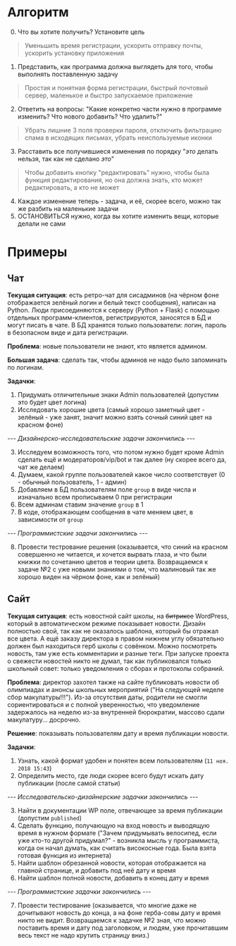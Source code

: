 # Алгоритм
0. Что вы хотите получить? Установите цель
> Уменьшить время регистрации, ускорить отправку почты, ускорить установку приложения
1. Представить, как программа должна выглядеть для того, чтобы выполнять поставленную задачу
> Простая и понятная форма регистрации, быстрый почтовый сервер, маленькое и быстро запускаемое приложение
2. Ответить на вопросы: "Какие конкретно части нужно в программе изменить? Что нового добавить? Что удалить?"
> Убрать лишние 3 поля проверки пароля, отключить фильтрацию спама в исходящих письмах, убрать неиспользуемые иконки
3. Расставить все получившиеся изменения по порядку "_это_ делать нельзя, так как не сделано _это_"
> Чтобы добавить кнопку "редактировать" нужно, чтобы была функция редактирования, но она должна знать, кто может редактировать, а кто не может
4. Каждое изменение теперь - задача, и её, скорее всего, можно так же разбить на маленькие задачи
5. ОСТАНОВИТЬСЯ нужно, когда вы хотите изменить вещи, которые делали не сами



# Примеры
## Чат
**Текущая ситуация**: есть ретро-чат для сисадминов (на чёрном фоне отображается зелёный логин и белый текст сообщения), написан на Python. Люди присоединяются к серверу (Python + Flask) с помощью отдельных программ-клиентов, регистрируются, заносятся в БД и могут писать в чате. В БД хранятся только пользователи: логин, пароль в безопасном виде и дата регистрации.

**Проблема**: новые пользователи не знают, кто является админом.

**Большая задача**: сделать так, чтобы админов не надо было запоминать по логинам.

**Задачки**:
1. Придумать отличительные знаки Admin пользователей (допустим это будет цвет логина)
2. Исследовать хорошие цвета (самый хорошо заметный цвет - зелёный - уже занят, значит можно взять сочный синий цвет на красном фоне)

_--- Дизайнерско-исследовательские задачи закончились ---_

3. Исследуем возможность того, что потом нужно будет кроме Admin сделать ещё и модераторов/vip/bot и так далее (ну скорее всего да, чат же делаем)
4. Думаем, какой группе пользователей какое число соответствует (0 - обычный пользователь, 1 - админ)
5. Добавляем в БД пользователям поле `group` в виде числа и изначально всем прописываем 0 при регистрации
6. Всем админам ставим значение `group` в 1
7. В коде, отображающем сообщения в чате меняем цвет, в зависимости от `group`

_--- Программистские задачи закончились ---_

8. Провести тестрование решения (оказывается, что синий на красном совершенно не читается, и хочется вырвать глаза, и что были книжки по сочетанию цветов и теории цвета. Возвращаемся к задаче №2 с уже новыми знаниями о том, что малиновый так же хорошо виден на чёрном фоне, как и зелёный)

## Сайт
**Текущая ситуация**: есть новостной сайт школы, на ~~битриксе~~ WordPress, который в автоматическом режиме показывает новости. Дизайн полностью свой, так как не оказалось шаблона, который бы отражал все цвета. А ещё заказу директора в правом нижнем углу обязательно должен был находиться герб школы с совёнком. Можно посмотреть новость, там уже есть комментарии и разные теги. При запуске проекта о свежести новостей никто не думал, так как публиковался только школьный совет: только уведомления о сборах и протоколы собраний.

**Проблема**: директор захотел также на сайте публиковать новости об олимпиадах и анонсы школьных мероприятий ("На следующей неделе сбор макулатуры!!!"). Из-за отсутствия даты, родители не смогли сориентироваться и с полной уверенностью, что уведомление задержалось на неделю из-за внутренней бюрократии, массово сдали макулатуру... досрочно.

**Решение**: показывать пользователям дату и время публикации новости.

**Задачки**:
1. Узнать, какой формат удобен и понятен всем пользователям (`11 ноя. 2018 15:43`)
2. Определить место, где люди скорее всего будут искать дату публикации (после самой статьи)

_--- Исследовательско-дизайнерские задачки закончились ---_

3. Найти в документации WP поле, отвечающее за время публикации (допустим `published`)
4. Сделать функцию, получающую на вход новость и выводящую время в нужном формате ("Зачем придумывать велосипед, если уже кто-то другой придумал?" - возникла мысль у программиста, когда он начал думать, как считать високосные года. Была взята готовая функция из интернета)
5. Найти шаблон обрезанной новости, которая отображается на главной странице, и добавить под неё дату и время
6. Найти шаблон полной новости, добавить в конец дату и время

_--- Программистские задачки закончились ---_

7. Провести тестирование (оказывается, что многие даже не дочитывают новость до конца, а на фоне герба-совы дату и время никто не видит. Возвращаемся к задачке №2 зная, что можно поставить время и дату под заголовком, и людям, уже прочитавшим весь текст не надо крутить страницу вниз.)
